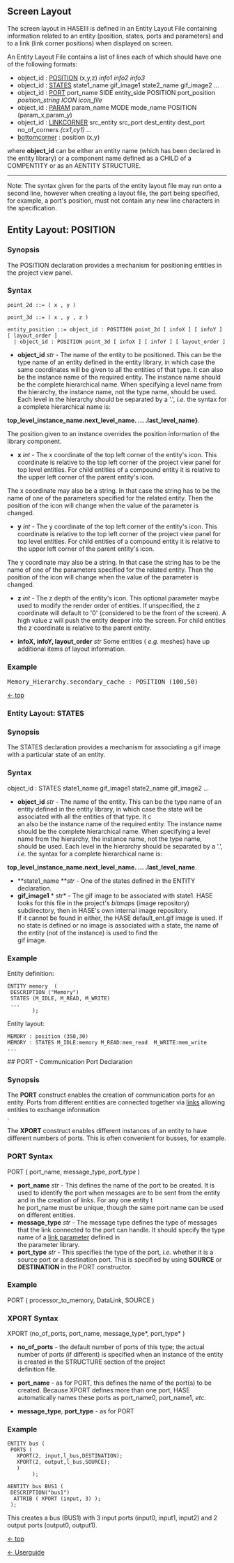 <a name="top"></a>
## Screen Layout

The screen layout in HASEIII is defined in an Entity Layout File containing information related to an entity (position, states, ports and parameters) and to a link (link corner positions) when displayed on screen.

An Entity Layout File contains a list of lines each of which should have one of the following formats:

- object_id : [POSITION](<#position>) (x,y,z) 
*info1 info2 info3*
- object_id : [STATES](<#states>) state1\_name gif\_image1 state2\_name gif\_image2 ...
- object_id : [PORT](<#port>) port\_name SIDE entity\_side POSITION port\_position
*position_string ICON icon_file*
- object\_id : [PARAM](<elf-param.html>) param\_name MODE mode\_name  POSITION (param\_x,param\_y)
- object\_id : [LINKCORNER](<corners.html>) src\_entity src\_port dest\_entity dest\_port no\_of\_corners *(cx1,cy1) ...*
- [bottomcorner](<bottom.html>) : position (x,y)

where **object_id** can be either an entity name (which has been declared in the entity library) or a component name defined as a CHILD of a COMPENTITY or as an AENTITY STRUCTURE.

<hr>

Note: The syntax given for the parts of the entity layout file may run onto a second line, however when creating a layout file, the part being specified, for example, a port's position, must not contain any new line characters in the specification.

<a name="position"></a>
## Entity Layout: POSITION

### Synopsis 

The POSITION declaration provides a mechanism for positioning entities in the project view panel.

### Syntax 

```
point_2d ::= ( x , y )

point_3d ::= ( x , y , z )

entity_position ::= object_id : POSITION point_2d [ infoX ] [ infoY ] [ layout_order ]
  | object_id : POSITION point_3d [ infoX ] [ infoY ] [ layout_order ]
```

 -  **object_id**  *str* - The name of the entity to be positioned. This can be the type name of an entity defined in the entity library, in which case the same coordinates will be given to all the entities of that type. It can also be the instance name of the required entity. The instance name should be the complete hierarchical name.  When specifying a level name from the hierarchy, the instance name, not the type name, should be used. Each level in the hierarchy should be separated by a '.',  *i.e.* the syntax for a complete hierarchical name is: 

**top\_level\_instance\_name.next\_level\_name. ... .last\_level\_name}**. 

The position given to an instance overrides the position information of the library component.

 -  **x**  *int* - The x coordinate of the top left corner of the entity's icon. This coordinate is relative to the top left corner of the project view panel for top level entities. For child entities of a compound entity it is relative to the upper left corner of the parent entity's icon. 

The x coordinate may also be a string. In that case the string has to be the name of one of the parameters specified for the related entity. Then the position of the icon will change when the value of the parameter is changed.

 -  **y**  *int* - The y coordinate of the top left corner of the entity's icon. This coordinate is relative to the top left corner of the project view panel for top level entities. For child entities of a compound entity it is relative to the upper left corner of the parent entity's icon. 

The y coordinate may also be a string. In that case the string has to be the name of one of the parameters specified for the related entity. Then the position of the icon will change when the value of the parameter is changed.

 -  **z**  *int* - The z depth of the entity's icon. This optional parameter maybe used to modify the render order of entities. If unspecified, the z coordinate will default to '0' (considered to be the front of the screen). A high value z will push the entity deeper into the screen. For child entities the z coordinate is relative to the parent entity.
 

 -  **infoX, infoY, layout_order**  *str*
Some entities ( *e.g.* meshes) have up additional items of layout information.

### Example 

<tt> Memory\_Hierarchy.secondary\_cache : POSITION (100,50)</tt>

[<- top](<#top>)

<a name="states"></a>
### Entity Layout: STATES

### Synopsis

The STATES declaration provides a mechanism for associating a gif image with a particular state of an entity.

### Syntax

object\_id : STATES state1\_name gif\_image1 state2\_name gif\_image2 ...

- **object_id** *str* - The name of the entity. This can be the type name of an entity defined in the entity library, in which case the state will be associated with all the entities of that type. It c\
an also be the instance name of the required entity. The instance name should be the complete hierarchical name.  When specifying a level name from the hierarchy, the instance name, not the type name, \
should be used. Each level in the hierarchy should be separated by a '.', *i.e.* the syntax for a complete hierarchical name is:

**top\_level\_instance\_name.next\_level\_name. ... .last\_level\_name**.
- **state1\_name ***str* - One of the states defined in the ENTITY declaration.
- **gif_image1** * str* - The gif image to be associated with state1. HASE looks for this file in the project's *bitmaps* (image repository) subdirectory, then in HASE's own internal image repository. \
If it cannot be found in either, the HASE default_ent.gif image is used. If no state is defined or no image is associated with a state, the name of the entity (not of the instance) is used to find the \
gif image.

### Example

Entity definition:

```
ENTITY memory  (
 DESCRIPTION ("Memory")
 STATES (M_IDLE, M_READ, M_WRITE)
 ...
        );
```

Entity layout:

```
MEMORY : position (350,30)
MEMORY : STATES M_IDLE:memory M_READ:mem_read  M_WRITE:mem_write
...
```

<a name="port">
## PORT - Communication Port Declaration

### Synopsis

The **PORT** construct enables the creation of communication ports for an entity.  Ports from different entities are connected together via [links](<links.md>) allowing entities to exchange information\
.

The **XPORT** construct enables different instances of an entity to have different numbers of ports. This is often convenient for busses, for example.

### PORT Syntax

PORT ( port\_name, message\_type, *port\_type* )

- **port_name** *str* - This defines the name of the port to be created. It is used to identify the port when messages are to be sent from the entity and in the creation of links.  For any one entity t\
he port_name must be unique, though the same port name can be used on different entities.
- **message_type** *str* - The message type defines the type of messages that the link connected to the port can handle. It should specify the type name of a [link parameter](<paramlib.md>) defined in \
the parameter library.
- **port_type** *str* - This specifies the type of the port, *i.e.* whether it is a source port or a destination port. This is specified by using **SOURCE** or **DESTINATION** in the PORT constructor.

### Example

PORT ( processor\_to\_memory, DataLink, SOURCE )

### XPORT Syntax

XPORT (no\_of\_ports, port\_name, message\_type*, port\_type* )

- **no\_of\_ports** - the default number of ports of this type; the actual number of ports (if different) is specified when an instance of the entity is created in the STRUCTURE section of the project \
definition file.

- **port\_name** - as for PORT, this defines the name of the port(s) to be created. Because XPORT defines more than one port, HASE automatically names these ports as port\_name0, port\_name1, *etc.*

-  **message\_type**, **port\_type** - as for PORT

### Example

```
ENTITY bus (
 PORTS (
   XPORT(2, input,l_bus,DESTINATION);
   XPORT(2, output,l_bus,SOURCE);
   )
        );
```

```
AENTITY bus BUS1 (
 DESCRIPTION("bus1")
  ATTRIB ( XPORT (input, 3) );
 );
```

This creates a bus (BUS1) with 3 input ports (input0, input1, input2) and 2 output ports (output0, output1).

[<- top](<#top>)

[<- Userguide](<Userguide.md>)
